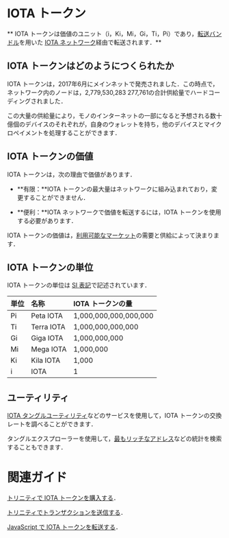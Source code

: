 # IOTA トークン
<!-- # The IOTA token -->

** IOTA トークンは価値のユニット（i，Ki，Mi，Gi，Ti，Pi）であり，[転送バンドル](../transactions/bundles.md)を用いた [IOTA ネットワーク](../network/iota-networks.md)経由で転送されます．**
<!-- **The IOTA token is a unit of value (i, Ki, Mi, Gi, Ti, Pi) that can be transferred over an [IOTA network](../network/iota-networks.md) in [transfer bundles](../transactions/bundles.md).** -->

## IOTA トークンはどのようにつくられたか
<!-- ## How the IOTA token was created -->

IOTA トークンは，2017年6月にメインネットで発売されました．この時点で，ネットワーク内のノードは，2,779,530,283 277,761の合計供給量でハードコーディングされました．
<!-- The IOTA token was launched on the Mainnet in June 2017. At this point, the nodes in the network were hard-coded with a total supply of 2,779,530,283 277,761. -->

この大量の供給量により，モノのインターネットの一部になると予想される数十億個のデバイスのそれぞれが，自身のウォレットを持ち，他のデバイスとマイクロペイメントを処理することができます．
<!-- This large supply allows each of the billions of devices, which are expected to be a part of the Internet of Things, to have its own wallet and transact micropayments with other devices. -->

## IOTA トークンの価値
<!-- ## Value of the IOTA token -->

IOTA トークンは，次の理由で価値があります．
<!-- The IOTA token is valuable for the following reasons: -->

- **有限：**IOTA トークンの最大量はネットワークに組み込まれており，変更することができません．
<!-- - **It's finite:** The maximum number of IOTA tokens is built into the network and can't ever be changed -->
- **便利：**IOTA ネットワークで価値を転送するには，IOTA トークンを使用する必要があります．
<!-- - **It's useful:** To transfer value in an IOTA network, you must use the IOTA token -->

IOTA トークンの価値は，[利用可能なマーケット](https://coinmarketcap.com/currencies/iota/#markets)の需要と供給によって決まります．
<!-- The value of the IOTA token is determined by supply and demand on any of the [available markets](https://coinmarketcap.com/currencies/iota/#markets). -->

## IOTA トークンの単位
<!-- ## Units of IOTA tokens -->

IOTA トークンの単位は [SI 表記](https://en.wikipedia.org/wiki/Metric_prefix)で記述されています．
<!-- Units of IOTA tokens are written in [SI notation](https://en.wikipedia.org/wiki/Metric_prefix). -->

| **単位** | **名称**    | **IOTA トークンの量**   |
| :------- | :---------- | :--------------------- |
| Pi       | Peta IOTA   | 1,000,000,000,000,000  |
| Ti       | Terra IOTA  | 1,000,000,000,000      |
| Gi       | Giga IOTA   | 1,000,000,000          |
| Mi       | Mega IOTA   | 1,000,000              |
| Ki       | Kila IOTA   | 1,000                  |
| i        | IOTA        | 1                      |

## ユーティリティ
<!-- ## Utilities -->

[IOTA タングルユーティリティ](https://utils.iota.org/currency-conversion)などのサービスを使用して，IOTA トークンの交換レートを調べることができます．
<!-- You can use a service such as [IOTA Tangle Utilities](https://utils.iota.org/currency-conversion) to find out the exchange rate of IOTA tokens. -->

タングルエクスプローラーを使用して，[最もリッチなアドレス](https://thetangle.org/statistics/richest-addresses)などの統計を検索することもできます．
<!-- You can also use a Tangle explorer to search for statistics such as the [richest addresses](https://thetangle.org/statistics/richest-addresses). -->

# 関連ガイド
<!-- ## Related guides -->

[トリニティで IOTA トークンを購入する](root://wallets/0.1/trinity/how-to-guides/buy-iota.md)．
<!-- [Buy IOTA tokens in Trinity](root://wallets/0.1/trinity/how-to-guides/buy-iota.md). -->

[トリニティでトランザクションを送信する](root://wallets/0.1/trinity/how-to-guides/send-a-transaction.md)．
<!-- [Send a transaction in Trinity](root://wallets/0.1/trinity/how-to-guides/send-a-transaction.md). -->

[JavaScript で IOTA トークンを転送する](root://client-libraries/0.1/how-to-guides/js/transfer-iota-tokens.md)．
<!-- [Transfer IOTA tokens in JavaScript](root://client-libraries/0.1/how-to-guides/js/transfer-iota-tokens.md). -->
